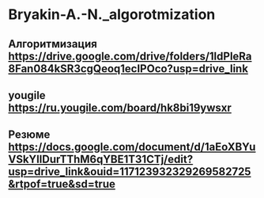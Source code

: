 # Bryakin-A.-N._algorotmization
**Алгоритмизация**
https://drive.google.com/drive/folders/1ldPleRa8Fan084kSR3cgQeoq1ecIPOco?usp=drive_link
-----------------------------------------------------------------------------------------
**yougile**
https://ru.yougile.com/board/hk8bi19ywsxr
-----------------------------------------------------------------------------------------
**Резюме**
https://docs.google.com/document/d/1aEoXBYuVSkYIlDurTThM6qYBE1T31CTj/edit?usp=drive_link&ouid=117123932329269582725&rtpof=true&sd=true
-----------------------------------------------------------------------------------------

